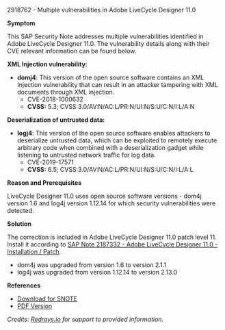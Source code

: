 2918762 - Multiple vulnerabilities in Adobe LiveCycle Designer 11.0

**Symptom**

This SAP Security Note addresses multiple vulnerabilities identified in Adobe LiveCycle Designer 11.0. The vulnerability details along with their CVE relevant information can be found below.

**XML Injection vulnerability:**

- **domj4**: This version of the open source software contains an XML Injection vulnerability that can result in an attacker tampering with XML documents through XML injection.
  - CVE-2018-1000632
  - **CVSS:** 5.3; CVSS:3.0/AV:N/AC:L/PR:N/UI:N/S:U/C:N/I:L/A:N

**Deserialization of untrusted data:**

- **logj4**: This version of the open source software enables attackers to deserialize untrusted data, which can be exploited to remotely execute arbitrary code when combined with a deserialization gadget while listening to untrusted network traffic for log data.
  - CVE-2019-17571
  - **CVSS:** 6.5; CVSS:3.0/AV:N/AC:L/PR:N/UI:N/S:U/C:N/I:L/A:L

**Reason and Prerequisites**

LiveCycle Designer 11.0 uses open source software versions - dom4j version 1.6 and log4j version 1.12.14 for which security vulnerabilities were detected.

**Solution**

The correction is included in Adobe LiveCycle Designer 11.0 patch level 11. Install it according to [SAP Note 2187332 - Adobe LiveCycle Designer 11.0 - Installation / Patch](https://me.sap.com/notes/0002187332).

- dom4j was upgraded from version 1.6 to version 2.1.1
- log4j was upgraded from version 1.12.14 to version 2.13.0

**References**

- [Download for SNOTE](https://notesdownloads.sap.com/note/0040000000960012020)
- [PDF Version](https://userapps.support.sap.com/sap/support/sfm/notes/print/0002918762?language=en-US&token=3F152DCF06A930917E0735EFB94E4A75)

*Credits: [Redrays.io](https://redrays.io) for support to provided information.*